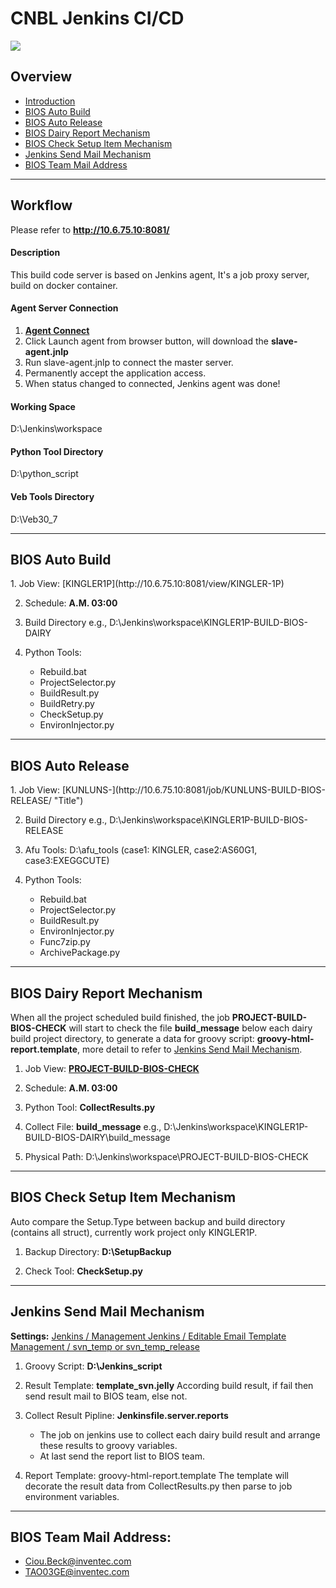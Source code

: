 CNBL Jenkins CI/CD
==================
![](https://upload.wikimedia.org/wikipedia/commons/thumb/e/e3/Jenkins_logo_with_title.svg/640px-Jenkins_logo_with_title.svg.png)
## Overview
 * [Introduction](#workflow)
 * [BIOS Auto Build](#build)
 * [BIOS Auto Release](#release)
 * [BIOS Dairy Report Mechanism](#report)
 * [BIOS Check Setup Item Mechanism](#setup)
 * [Jenkins Send Mail Mechanism](#mail)
 * [BIOS Team Mail Address](#address)

---
## Workflow
Please refer to **http://10.6.75.10:8081/**

#### Description
This build code server is based on Jenkins agent,
It's a job proxy server, build on docker container.

#### Agent Server Connection
1.  **[Agent Connect](http://10.6.75.10:8081/computer/WIN-BUILD-CODE-SERVER/)**
2.  Click Launch agent from browser button, will download the **slave-agent.jnlp**
3.  Run slave-agent.jnlp to connect the master server.
4.  Permanently accept the application access.
5.  When status changed to connected, Jenkins agent was done!

#### Working Space
D:\Jenkins\workspace

#### Python Tool Directory
D:\python_script

#### Veb Tools Directory
D:\Veb30_7

---

## BIOS Auto Build
<a name="build"/>
1.  Job View: [KINGLER1P](http://10.6.75.10:8081/view/KINGLER-1P)

2.  Schedule: **A.M. 03:00**

3.  Build Directory
    e.g., D:\Jenkins\workspace\KINGLER1P-BUILD-BIOS-DAIRY

4.  Python Tools:
    * Rebuild.bat
    * ProjectSelector.py
    * BuildResult.py
    * BuildRetry.py
    * CheckSetup.py
    * EnvironInjector.py

---

## BIOS Auto Release
<a name="release"/>
1.  Job View: [KUNLUNS-](http://10.6.75.10:8081/job/KUNLUNS-BUILD-BIOS-RELEASE/ "Title")

2.  Build Directory
    e.g., D:\Jenkins\workspace\KINGLER1P-BUILD-BIOS-RELEASE

3.  Afu Tools: D:\afu_tools (case1: KINGLER, case2:AS60G1, case3:EXEGGCUTE)

4.  Python Tools:
    * Rebuild.bat
    * ProjectSelector.py
    * BuildResult.py
    * EnvironInjector.py
    * Func7zip.py
    * ArchivePackage.py

---

## BIOS Dairy Report Mechanism
When all the project scheduled build finished, the job **PROJECT-BUILD-BIOS-CHECK** will start to check the
file **build_message** below each dairy build project directory, to generate a data for groovy script:
**groovy-html-report.template**, more detail to refer to [Jenkins Send Mail Mechanism](#mail).
<a name="report"/>
1.  Job View: **[PROJECT-BUILD-BIOS-CHECK](http://10.6.75.10:8081/job/PROJECT-BUILD-BIOS-CHECK/)**

2.  Schedule: **A.M. 03:00**

3.  Python Tool: **CollectResults.py**

4.  Collect File: **build_message**
    e.g., D:\Jenkins\workspace\KINGLER1P-BUILD-BIOS-DAIRY\build_message

5.  Physical Path: D:\Jenkins\workspace\PROJECT-BUILD-BIOS-CHECK

---

## BIOS Check Setup Item Mechanism
Auto compare the Setup.Type between backup and build directory (contains all struct),
currently work project only KINGLER1P.
<a name="setup"/>
1.  Backup Directory: **D:\SetupBackup**

2.  Check Tool: **CheckSetup.py**

---

## Jenkins Send Mail Mechanism
**Settings:**
[Jenkins / Management Jenkins / Editable Email Template Management / svn_temp or svn_temp_release](http://10.6.75.10:8081/emailexttemplates/)
<a name="mail"/>
1.  Groovy Script: **D:\Jenkins_script**

2.  Result Template: **template_svn.jelly**
According build result, if fail then send result mail to BIOS team, else not.

3.  Collect Result Pipline: **Jenkinsfile.server.reports**
    * The job on jenkins use to collect each dairy build result and arrange these results to groovy variables.
    * At last send the report list to BIOS team.
    
4.  Report Template: groovy-html-report.template
The template will decorate the result data from CollectResults.py then parse to job environment variables.

---

## BIOS Team Mail Address:

 * Ciou.Beck@inventec.com
 * TAO03GE@inventec.com
<a name="address"/>
